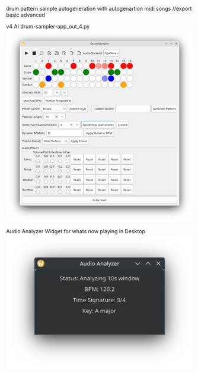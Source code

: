 drum pattern sample autogeneration with autogenartion midi songs //export basic advanced

v4 AI drum-sampler-app_out_4.py
<img width="964" alt="drums-v2" src="https://github.com/stpf99/-AI_drumsampler/blob/18f19da4b4a5ae9a8a748bbbb6904693a46076f8/v7.png">

Audio Analyzer Widget for whats now playing in Desktop
<img width="964" alt="widget" src="https://github.com/stpf99/-AI_drumsampler/blob/d3f14c56e14dd61377c374627b5780b737b47893/pomiary%20audio1.png">




